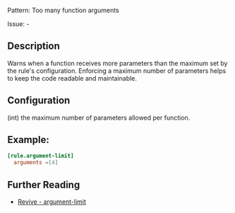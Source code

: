 Pattern: Too many function arguments

Issue: -

## Description

Warns when a function receives more parameters than the maximum set by the rule's configuration.
Enforcing a maximum number of parameters helps to keep the code readable and maintainable.

## Configuration

(int) the maximum number of parameters allowed per function.

## Example:

```toml
[rule.argument-limit]
  arguments =[4]
```

## Further Reading

* [Revive - argument-limit](https://revive.run/r#argument-limit)